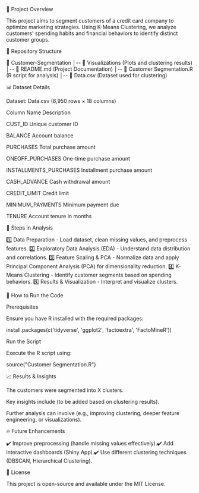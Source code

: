 📌 Project Overview

This project aims to segment customers of a credit card company to optimize marketing strategies. Using K-Means Clustering, we analyze customers' spending habits and financial behaviors to identify distinct customer groups.

📂 Repository Structure

📁 Customer-Segmentation
│-- 📂 Visualizations (Plots and clustering results)
│-- 📄 README.md (Project Documentation)
│-- 📄 Customer Segmentation.R (R script for analysis)
│-- 📄 Data.csv (Dataset used for clustering)


📊 Dataset Details

Dataset: Data.csv (8,950 rows × 18 columns)

Column Name              Description

CUST_ID                  Unique customer ID

BALANCE                  Account balance

PURCHASES                Total purchase amount

ONEOFF_PURCHASES          One-time purchase amount

INSTALLMENTS_PURCHASES    Installment purchase amount

CASH_ADVANCE              Cash withdrawal amount

CREDIT_LIMIT              Credit limit

MINIMUM_PAYMENTS          Minimum payment due

TENURE                    Account tenure in months

🚀 Steps in Analysis

1️⃣ Data Preparation - Load dataset, clean missing values, and preprocess features.
2️⃣ Exploratory Data Analysis (EDA) - Understand data distribution and correlations.
3️⃣ Feature Scaling & PCA - Normalize data and apply Principal Component Analysis (PCA) for dimensionality reduction.
4️⃣ K-Means Clustering - Identify customer segments based on spending behaviors.
5️⃣ Results & Visualization - Interpret and visualize clusters.

📌 How to Run the Code

Prerequisites

Ensure you have R installed with the required packages:

install.packages(c('tidyverse', 'ggplot2', 'factoextra', 'FactoMineR'))

Run the Script

Execute the R script using:

source("Customer Segmentation.R")

📈 Results & Insights

The customers were segmented into X clusters.

Key insights include (to be added based on clustering results).

Further analysis can involve (e.g., improving clustering, deeper feature engineering, or visualizations).

🔥 Future Enhancements

✔️ Improve preprocessing (handle missing values effectively).✔️ Add interactive dashboards (Shiny App).✔️ Use different clustering techniques (DBSCAN, Hierarchical Clustering).



📜 License

This project is open-source and available under the MIT License.
